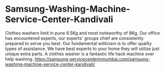 # Samsung-Washing-Machine-Service-Center-Kandivali
Clothes washers limit in pune 6.5Kg and most noteworthy of 8Kg, Our office has encountered experts, our experts' groups chief are consistently prepared to serve you best. Our fundamental witticism is to offer quality types of assistance. We have best experts to your home they will utilize just unique extra parts. A clothes washer is a fantastic life hack machine over help washing. https://samsung-servicecenterinmumbai.com/samsung-washing-machine-service-center-kandivali/
